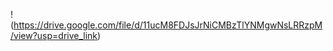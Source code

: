 !(https://drive.google.com/file/d/11ucM8FDJsJrNiCMBzTlYNMgwNsLRRzpM/view?usp=drive_link)
### 

<!--
**danyragarcia/danyragarcia** is a ✨ _special_ ✨ repository because its `README.md` (this file) appears on your GitHub profile.

Here are some ideas to get you started:

- 🔭 I’m currently working on ...
- 🌱 I’m currently learning ...
- 👯 I’m looking to collaborate on ...
- 🤔 I’m looking for help with ...
- 💬 Ask me about ...
- 📫 How to reach me: ...
- 😄 Pronouns: ...
- ⚡ Fun fact: ...
-->
